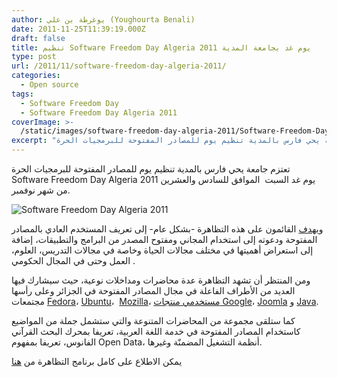 ```yaml
---
author: يوغرطة بن علي (Youghourta Benali)
date: 2011-11-25T11:39:19.000Z
draft: false
title: تنظيم Software Freedom Day Algeria 2011 يوم غد بجامعة المدية
type: post
url: /2011/11/software-freedom-day-algeria-2011/
categories:
  - Open source
tags:
  - Software Freedom Day
  - Software Freedom Day Algeria 2011
coverImage: >-
  /static/images/software-freedom-day-algeria-2011/Software-Freedom-Day-Algeria-2011.png
excerpt: "تعتزم جامعة يحي فارس بالمدية تنظيم يوم للمصادر المفتوحة للبرمجيات الحرة Software Freedom Day Algeria 2011 يوم غد السبت \_الموافق للسادس والعشرين من شهر نوفمبر.\n\n![Software Freedom Day Algeria 2011](/static/images/software-freedom-day-algeria-2011/Software-Freedom-Day-Algeria-2011.png)\n\nو[يهدف](http://www.univ-medea.dz/sfddz2011) القائمون على هذه التظاهرة -بشكل عام- إلى تعريف المستخدم العادي بالمصادر"
---
```

تعتزم جامعة يحي فارس بالمدية تنظيم يوم للمصادر المفتوحة للبرمجيات الحرة Software Freedom Day Algeria 2011 يوم غد السبت  الموافق للسادس والعشرين من شهر نوفمبر.

![Software Freedom Day Algeria 2011](/static/images/software-freedom-day-algeria-2011/Software-Freedom-Day-Algeria-2011.png)

و[يهدف](http://www.univ-medea.dz/sfddz2011) القائمون على هذه التظاهرة -بشكل عام- إلى تعريف المستخدم العادي بالمصادر المفتوحة ودعوته إلى استخدام المجاني ومفتوح المصدر من البرامج والتطبيقات، إضافة إلى استعراض أهميتها في مختلف مجالات الحياة وخاصة في مجالات التدريس، العلوم،  العمل وحتى في المجال الحكومي.

ومن المنتظر أن تشهد التظاهرة عدة محاضرات ومداخلات نوعية، حيث سيشارك فيها العديد من الأطراف الفاعلة في مجال المصادر المفتوحة في الجزائر وعلى رأسها مجتمعات [Fedora](http://fedora-algeria.org/)، [Ubuntu](https://wiki.ubuntu.com/AlgerianTeam)،  [Mozilla](http://mozilla-algeria.org/)، [مستخدمي منتجات Google](http://algiers.gtugs.org/home)، [Joomla](http://www.aauj.org/) و [Java](http://algeria-jug.blogspot.com/).

كما ستلقى مجموعة من المحاضرات المتنوعة والتي ستشمل جملة من المواضيع كاستخدام المصادر المفتوحة في خدمة اللغة العربية، تعريفا بمحرك البحث القرآني الفانوس، تعريفا بمفهوم Open Data، أنظمة التشغيل المضمنّة وغيرها.

يمكن الاطلاع على كامل برنامج التظاهرة من [هنا](http://www.univ-medea.dz/documents/SFD%20Algeria%202011%20Planning.pdf)
